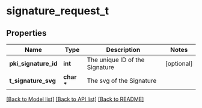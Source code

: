 # signature_request_t

## Properties
Name | Type | Description | Notes
------------ | ------------- | ------------- | -------------
**pki_signature_id** | **int** | The unique ID of the Signature | [optional] 
**t_signature_svg** | **char \*** | The svg of the Signature | 

[[Back to Model list]](../README.md#documentation-for-models) [[Back to API list]](../README.md#documentation-for-api-endpoints) [[Back to README]](../README.md)


